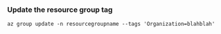 ### Update the resource group tag

```
az group update -n resourcegroupname --tags 'Organization=blahblah'
```

